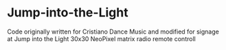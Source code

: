 # Jump-into-the-Light
Code originally written for Cristiano Dance Music and modified for signage at Jump into the Light
30x30 NeoPixel matrix
radio remote controll
